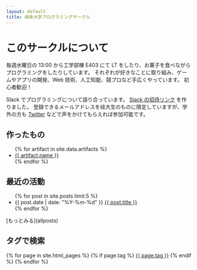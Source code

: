 ```yaml
---
layout: default
title: 岐阜大学プログラミングサークル
---
```


# このサークルについて

毎週水曜日の 13:00 から工学部棟 E403 にて LT をしたり、お菓子を食べながらプログラミングをしたりしています。
それぞれが好きなことに取り組み、ゲームやアプリの開発、Web 技術、人工知能、競プロなど手広くやっています。
初心者歓迎！

Slack でプログラミングについて語り合っています。
[Slack の招待リンク](https://join.slack.com/t/prog-g/signup) を作りました。
登録できるメールアドレスを岐大生のものに限定していますが、学外の方も [Twitter](https://twitter.com/prog_g) などで声をかけてもらえれば参加可能です。

## 作ったもの

<ul>
  {% for artifact in site.data.artifacts %}
    <li>
      <a href="{{ artifact.repository }}">{{ artifact.name }}</a>
    </li>
  {% endfor %}
</ul>

## 最近の活動

<ul>
  {% for post in site.posts limit:5 %}
    <li>
      {{ post.date | date: "%Y-%m-%d" }} <a href="{{ post.url | relative_url }}">{{ post.title }}</a>
    </li>
  {% endfor %}
</ul>
[もっとみる](allposts)

## タグで検索

<div>
  {% for page in site.html_pages %}
    {% if page.tag %}
      <a href="{{ site.url }}{{ site.baseurl }}/tags/{{ page.tag }}.html">{{ page.tag }}</a>
    {% endif %}
  {% endfor %}
</div>
